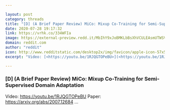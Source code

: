 ```yaml
---

layout: post
category: threads
title: "[D] (A Brief Paper Review) MiCo: Mixup Co-Training for Semi-Supervised Domain Adaptation"
date: 2020-07-28 19:17:32
link: https://vrhk.co/334WFIa
image: https://external-preview.redd.it/MbIhY9xJoBMKLbBsXhVCULEAsmUTWSVwGBivNXMJsOg.jpg?width=480&height=251.308900524&auto=webp&crop=480:251.308900524,smart&s=4aa8b8c8681905623a3fc17067fba7bf20887f75
domain: reddit.com
author: "reddit"
icon: http://www.redditstatic.com/desktop2x/img/favicon/apple-icon-57x57.png
excerpt: "Video: [<https://youtu.be/1RJQGTOPeBU>](<https://youtu.be/1RJQGTOPeBU>) Paper: [<https://arxiv.org/abs/2007.12684>](<https://arxiv.org/abs/2007.12684>) ..."

---
```


### [D] (A Brief Paper Review) MiCo: Mixup Co-Training for Semi-Supervised Domain Adaptation

Video: [<https://youtu.be/1RJQGTOPeBU>](<https://youtu.be/1RJQGTOPeBU>) Paper: [<https://arxiv.org/abs/2007.12684>](<https://arxiv.org/abs/2007.12684>) ...